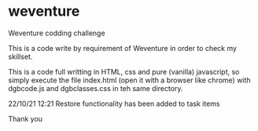 # weventure
Weventure codding challenge

This is a code write by requirement of Weventure in order to check my skillset.

This is a code full writting in HTML, css and pure (vanilla) javascript, so simply execute the file index.html (open it with a browser like chrome) with dgbcode.js and dgbclasses.css in teh same directory.

22/10/21 12:21
Restore functionality has been added to task items

Thank you
